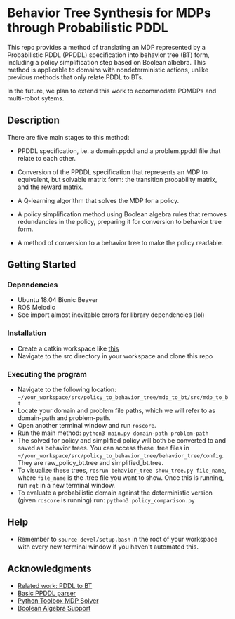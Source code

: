 # Behavior Tree Synthesis for MDPs through Probabilistic PDDL 

This repo provides a method of translating an MDP represented by a Probabilistic PDDL (PPDDL) specification into behavior tree (BT) form, including a policy simplification step based on Boolean albebra. This method is applicable to domains with nondeterministic actions, unlike previous methods that only relate PDDL to BTs.

In the future, we plan to extend this work to accommodate POMDPs and multi-robot sytems.

## Description

There are five main stages to this method:

* PPDDL specification, i.e. a domain.ppddl and a problem.ppddl file that relate to each other.

* Conversion of the PPDDL specification that represents an MDP to equivalent, but solvable matrix form: the transition probability matrix, and the reward matrix.

* A Q-learning algorithm that solves the MDP for a policy.

* A policy simplification method using Boolean algebra rules that removes redundancies in the policy, preparing it for conversion to behavior tree form.

* A method of conversion to a behavior tree to make the policy readable.

## Getting Started

### Dependencies

* Ubuntu 18.04 Bionic Beaver 
* ROS Melodic
* See import almost inevitable errors for library dependencies (lol)

### Installation

* Create a catkin workspace like [this](http://wiki.ros.org/catkin/Tutorials/create_a_workspace)
* Navigate to the src directory in your workspace and clone this repo

### Executing the program

* Navigate to the following location: 
```~/your_workspace/src/policy_to_behavior_tree/mdp_to_bt/src/mdp_to_bt```
* Locate your domain and problem file paths, which we will refer to as domain-path and problem-path.
* Open another terminal window and run ```roscore```.
* Run the main method:
```python3 main.py domain-path problem-path```
* The solved for policy and simplified policy will both be converted to and saved as behavior trees. You can access these .tree files in ```~/your_workspace/src/policy_to_behavior_tree/behavior_tree/config```. They are raw_policy_bt.tree and simplified_bt.tree.
* To visualize these trees, ```rosrun behavior_tree show_tree.py file_name```, where ```file_name``` is the .tree file you want to show. Once this is running, run ```rqt``` in a new terminal window.
* To evaluate a probabilistic domain against the deterministic version (given ```roscore``` is running) run:
```python3 policy_comparison.py```

## Help

* Remember to ```source devel/setup.bash``` in the root of your workspace with every new terminal window if you haven't automated this.

## Acknowledgments

* [Related work: PDDL to BT](https://arxiv.org/abs/2101.01964)
* [Basic PPDDL parser](https://github.com/thiagopbueno/pypddl-parser)
* [Python Toolbox MDP Solver](https://pymdptoolbox.readthedocs.io/en/latest/api/mdp.html)
* [Boolean Algebra Support](https://docs.sympy.org/latest/modules/logic.html)






